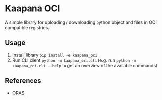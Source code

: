# Kaapana OCI

A simple library for uploading / downloading python object and files in OCI compatible registries.

## Usage
1. Install library `pip install -e kaapana_oci`
2. Run CLI client `python -m kaapana_oci.cli` (e.g. run `python -m kaapana_oci.cli --help` to get an overview of the available commands)

## References
- [ORAS](https://oras.land/)